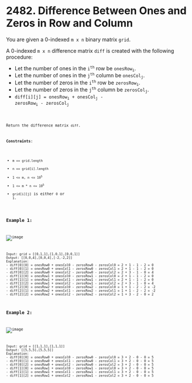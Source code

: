 # 2482. Difference Between Ones and Zeros in Row and Column

You are given a 0-indexed `m x n` binary matrix `grid`.

A 0-indexed `m x n` difference matrix `diff` is created with the following procedure:

- Let the number of ones in the <code>i<sup>th</sup></code> row be <code>onesRow<sub>i</sub></code>.
- Let the number of ones in the <code>j<sup>th</sup></code> column be <code>onesCol<sub>j</sub></code>.
- Let the number of zeros in the <code>i<sup>th</sup></code> row be <code>zerosRow<sub>i</sub></code>.
- Let the number of zeros in the <code>j<sup>th</sup></code> column be <code>zerosCol<sub>j</sub></code>.
- <code>diff[i][j] = onesRow<sub>i</sub> + onesCol<sub>j</sub> - zerosRow<sub>i</sub> - zerosCol<sub>j</sub><code>

Return the difference matrix `diff`.

**Constraints**:
- `m == grid.length`
- `n == grid[i].length`
- <code>1 <= m, n <= 10<sup>5</sup></code>
- <code>1 <= m * n <= 10<sup>5</sup></code>
- `grid[i][j]` is either `0` or `1`.

### Example 1:
![image](https://assets.leetcode.com/uploads/2022/11/06/image-20221106171729-5.png)
```
Input: grid = [[0,1,1],[1,0,1],[0,0,1]]
Output: [[0,0,4],[0,0,4],[-2,-2,2]]
Explanation:
- diff[0][0] = onesRow0 + onesCol0 - zerosRow0 - zerosCol0 = 2 + 1 - 1 - 2 = 0 
- diff[0][1] = onesRow0 + onesCol1 - zerosRow0 - zerosCol1 = 2 + 1 - 1 - 2 = 0 
- diff[0][2] = onesRow0 + onesCol2 - zerosRow0 - zerosCol2 = 2 + 3 - 1 - 0 = 4 
- diff[1][0] = onesRow1 + onesCol0 - zerosRow1 - zerosCol0 = 2 + 1 - 1 - 2 = 0 
- diff[1][1] = onesRow1 + onesCol1 - zerosRow1 - zerosCol1 = 2 + 1 - 1 - 2 = 0 
- diff[1][2] = onesRow1 + onesCol2 - zerosRow1 - zerosCol2 = 2 + 3 - 1 - 0 = 4 
- diff[2][0] = onesRow2 + onesCol0 - zerosRow2 - zerosCol0 = 1 + 1 - 2 - 2 = -2
- diff[2][1] = onesRow2 + onesCol1 - zerosRow2 - zerosCol1 = 1 + 1 - 2 - 2 = -2
- diff[2][2] = onesRow2 + onesCol2 - zerosRow2 - zerosCol2 = 1 + 3 - 2 - 0 = 2
```

### Example 2:
![image](https://assets.leetcode.com/uploads/2022/11/06/image-20221106171747-6.png)
```
Input: grid = [[1,1,1],[1,1,1]]
Output: [[5,5,5],[5,5,5]]
Explanation:
- diff[0][0] = onesRow0 + onesCol0 - zerosRow0 - zerosCol0 = 3 + 2 - 0 - 0 = 5
- diff[0][1] = onesRow0 + onesCol1 - zerosRow0 - zerosCol1 = 3 + 2 - 0 - 0 = 5
- diff[0][2] = onesRow0 + onesCol2 - zerosRow0 - zerosCol2 = 3 + 2 - 0 - 0 = 5
- diff[1][0] = onesRow1 + onesCol0 - zerosRow1 - zerosCol0 = 3 + 2 - 0 - 0 = 5
- diff[1][1] = onesRow1 + onesCol1 - zerosRow1 - zerosCol1 = 3 + 2 - 0 - 0 = 5
- diff[1][2] = onesRow1 + onesCol2 - zerosRow1 - zerosCol2 = 3 + 2 - 0 - 0 = 5
```
